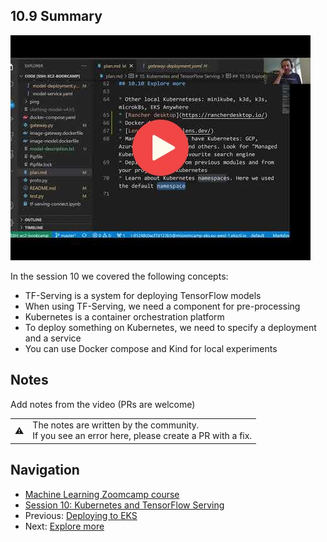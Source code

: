 ## 10.9 Summary

<a href="https://www.youtube.com/watch?v=J5LMRTIu4jY&list=PL3MmuxUbc_hIhxl5Ji8t4O6lPAOpHaCLR"><img src="images/thumbnail-10-09.jpg"></a>

In the session 10 we covered the following concepts:

- TF-Serving is a system for deploying TensorFlow models
- When using TF-Serving, we need a component for pre-processing
- Kubernetes is a container orchestration platform
- To deploy something on Kubernetes, we need to specify a deployment and a service
- You can use Docker compose and Kind for local experiments

## Notes

Add notes from the video (PRs are welcome)


<table>
   <tr>
      <td>⚠️</td>
      <td>
         The notes are written by the community. <br>
         If you see an error here, please create a PR with a fix.
      </td>
   </tr>
</table>


## Navigation

* [Machine Learning Zoomcamp course](../)
* [Session 10: Kubernetes and TensorFlow Serving](./)
* Previous: [Deploying to EKS](08-eks.md)
* Next: [Explore more](10-explore-more.md)